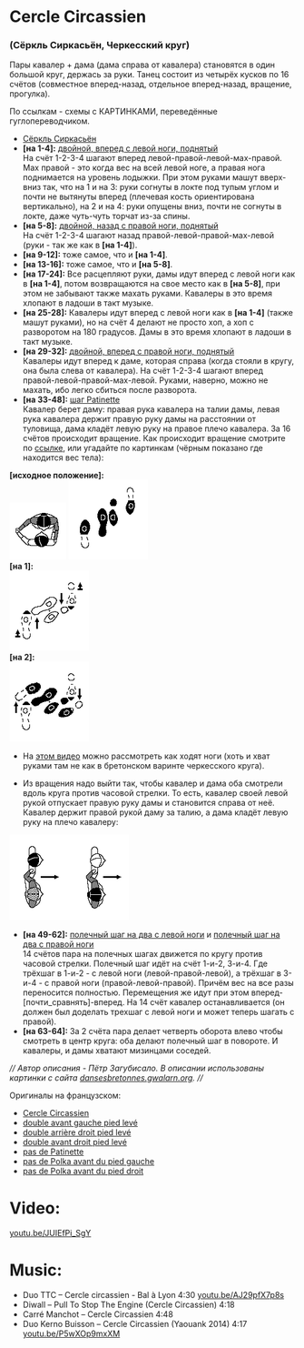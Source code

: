 # Cercle Circassien
### (Сёркль Сиркасьён, Черкесский круг)

Пары кавалер + дама (дама справа от кавалера) становятся в один большой круг, держась за руки. Танец состоит из четырёх кусков по 16 счётов (совместное вперед-назад, отдельное вперед-назад, вращение, прогулка).

По ссылкам - схемы с КАРТИНКАМИ, переведённые гуглопереводчиком.

- [Сёркль Сиркасьён](https://translate.google.ru/translate?sl=auto&tl=ru&js=y&prev=_t&hl=en&ie=UTF-8&u=http%3A%2F%2Fdansesbretonnes.gwalarn.org%2Fdanses%2Fcercle_circassien.html&edit-text=)
- **[на 1-4]:** [двойной, вперед с левой ноги, поднятый](https://translate.google.ru/translate?hl=en&sl=fr&tl=ru&u=http%3A%2F%2Fdansesbretonnes.gwalarn.org%2Fbases%2Fdouble_avant_gauche_pied_leve.html)  
  На счёт 1-2-3-4 шагают вперед левой-правой-левой-мах-правой. Мах правой - это когда вес на всей левой ноге, а правая нога поднимается на уровень лодыжки. При этом руками машут вверх-вниз так, что на 1 и на 3: руки согнуты в локте под тупым углом и почти не вытянуты вперед (плечевая кость ориентирована вертикально), на 2 и на 4: руки опущены вниз, почти не согнуты в локте, даже чуть-чуть торчат из-за спины.
- **[на 5-8]:** [двойной, назад с правой ноги, поднятый](https://translate.google.ru/translate?hl=en&sl=fr&tl=ru&u=http%3A%2F%2Fdansesbretonnes.gwalarn.org%2Fbases%2Fdouble_arriere_droit_pied_leve.html)  
  На счёт 1-2-3-4 шагают назад правой-левой-правой-мах-левой (руки - так же как в **[на 1-4]**).
- **[на 9-12]:** тоже самое, что и **[на 1-4]**.
- **[на 13-16]:** тоже самое, что и **[на 5-8]**.
- **[на 17-24]:** Все расцепляют руки, дамы идут вперед с левой ноги как в **[на 1-4]**, потом возвращаются на свое место как в **[на 5-8]**, при этом не забывают также махать руками. Кавалеры в это время хлопают в ладоши в такт музыке.
- **[на 25-28]:** Кавалеры идут вперед с левой ноги как в **[на 1-4]** (также машут руками), но на счёт 4 делают не просто хоп, а хоп с разворотом на 180 градусов. Дамы в это время хлопают в ладоши в такт музыке.
- **[на 29-32]:** [двойной, вперед с правой ноги, поднятый](https://translate.google.ru/translate?hl=en&sl=fr&tl=ru&u=http%3A%2F%2Fdansesbretonnes.gwalarn.org%2Fbases%2Fdouble_avant_droit_pied_leve.html)  
  Кавалеры идут вперед к даме, которая справа (когда стояли в кругу, она была слева от кавалера). На счёт 1-2-3-4 шагают вперед правой-левой-правой-мах-левой. Руками, наверно, можно не махать, ибо легко сбиться после разворота.
- **[на 33-48]:** [шаг Patinette](https://translate.google.ru/translate?hl=en&sl=fr&tl=ru&u=http%3A%2F%2Fdansesbretonnes.gwalarn.org%2Fbases%2Fpas_de_patinette.html)  
  Кавалер берет даму: правая рука кавалера на талии дамы, левая рука кавалера держит правую руку дамы на расстоянии от туловища, дама кладёт левую руку на правое плечо кавалера. За 16 счётов происходит вращение. Как происходит вращение смотрите по [ссылке](https://translate.google.ru/translate?hl=en&sl=fr&tl=ru&u=http%3A%2F%2Fdansesbretonnes.gwalarn.org%2Fbases%2Fpas_de_patinette.html), или угадайте по картинкам (чёрным показано где находится вес тела):

**[исходное положение]:**  
![dansesbretonnes.gwalarn.org/bases/images/danse_de_salon.gif](cercle-circassien/danse_de_salon.png) ![dansesbretonnes.gwalarn.org/bases/images/pas_de_patinette_depart.gif](cercle-circassien/pas_de_patinette_depart.png)  
**[на 1]:**  
![dansesbretonnes.gwalarn.org/bases/images/pas_de_patinette_1.gif](cercle-circassien/pas_de_patinette_1.png)  
**[на 2]:**  
![dansesbretonnes.gwalarn.org/bases/images/pas_de_patinette_2.gif](cercle-circassien/pas_de_patinette_2.png)

- На [этом видео](https://www.youtube.com/watch?v=Ay5ExRRri1U) можно рассмотреть как ходят ноги (хоть и хват руками там не как в бретонском варинте черкесского круга).

- Из вращения надо выйти так, чтобы кавалер и дама оба смотрели вдоль круга против часовой стрелки. То есть, кавалер своей левой рукой отпускает правую руку дамы и становится справа от неё. Кавалер держит правой рукой даму за талию, а дама кладёт левую руку на плечо кавалеру:

![dansesbretonnes.gwalarn.org/danses/images_am/cercle_circassien_promenade_1.gif](cercle-circassien/cercle_circassien_promenade_1.png)

- **[на 49-62]:** [полечный шаг на два с левой ноги](https://translate.google.ru/translate?hl=en&sl=fr&tl=ru&u=http%3A%2F%2Fdansesbretonnes.gwalarn.org%2Fbases%2Fpas_de_polka_avant_gauche.html) и [полечный шаг на два с правой ноги](https://translate.google.ru/translate?hl=en&sl=fr&tl=ru&u=http%3A%2F%2Fdansesbretonnes.gwalarn.org%2Fbases%2Fpas_de_polka_avant_droit.html)  
  14 счётов пара на полечных шагах движется по кругу против часовой стрелки. Полечный шаг идёт на счёт 1-и-2, 3-и-4. Где трёхшаг в 1-и-2 - с левой ноги (левой-правой-левой), а трёхшаг в 3-и-4 - с правой ноги (правой-левой-правой). Причём вес на все разы переносится полностью. Перемещения же идут при этом вперед-[почти\_сравнять]-вперед. На 14 счёт кавалер останавливается (он должен был доделать трехшаг с левой ноги и может теперь шагать с правой). 
- **[на 63-64]:** За 2 счёта пара делает четверть оборота влево чтобы смотреть в центр круга: оба делают полечный шаг в повороте. И кавалеры, и дамы хватают мизинцами соседей.

_// Автор описания - Пётр Загубисало. В описании использованы картинки с сайта [dansesbretonnes.gwalarn.org](http://dansesbretonnes.gwalarn.org). //_

Оригиналы на французском:

- [Cercle Circassien](http://dansesbretonnes.gwalarn.org/danses/cercle_circassien.html)
- [double avant gauche pied levé](http://dansesbretonnes.gwalarn.org/bases/double_avant_gauche_pied_leve.html)
- [double arrière droit pied levé](http://dansesbretonnes.gwalarn.org/bases/double_arriere_droit_pied_leve.html)
- [double avant droit pied levé](http://dansesbretonnes.gwalarn.org/bases/double_avant_droit_pied_leve.html)
- [pas de Patinette](http://dansesbretonnes.gwalarn.org/bases/pas_de_patinette.html)
- [pas de Polka avant du pied gauche](http://dansesbretonnes.gwalarn.org/bases/pas_de_polka_avant_gauche.html)
- [pas de Polka avant du pied droit](http://dansesbretonnes.gwalarn.org/bases/pas_de_polka_avant_droit.html)

Video:
======
[youtu.be/JUIEfPi_SgY](https://www.youtube.com/watch?v=JUIEfPi_SgY)

Music:
=======
- Duo TTC – Cercle circassien - Bal à Lyon 4:30 [youtu.be/AJ29pfX7p8s](https://www.youtube.com/watch?v=AJ29pfX7p8s)
- Diwall – Pull To Stop The Engine (Cercle Circassien) 4:18
- Carré Manchot – Cercle Circassien 4:48
- Duo Kerno Buisson – Cercle Circassien (Yaouank 2014) 4:17 [youtu.be/P5wXOp9mxXM](https://www.youtube.com/watch?v=P5wXOp9mxXM)
